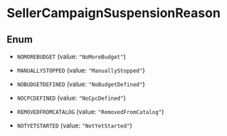 

# SellerCampaignSuspensionReason

## Enum


* `NOMOREBUDGET` (value: `"NoMoreBudget"`)

* `MANUALLYSTOPPED` (value: `"ManuallyStopped"`)

* `NOBUDGETDEFINED` (value: `"NoBudgetDefined"`)

* `NOCPCDEFINED` (value: `"NoCpcDefined"`)

* `REMOVEDFROMCATALOG` (value: `"RemovedFromCatalog"`)

* `NOTYETSTARTED` (value: `"NotYetStarted"`)



